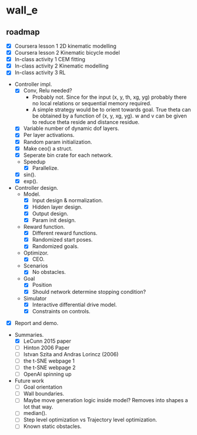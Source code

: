 # wall\_e

## roadmap
- [x] Coursera lesson 1 2D kinematic modelling
- [x] Coursera lesson 2 Kinematic bicycle model
- [x] In-class activity 1 CEM fitting
- [x] In-class activity 2 Kinematic modelling
- [x] In-class activity 3 RL

- Controller impl.
    - [x] Conv, Relu needed?
        - Probably not. Since for the input (x, y, th, xg, yg) probably there no local relations or sequential memory required.
        - A simple strategy would be to orient towards goal. True theta can be obtained by a function of (x, y, xg, yg). w and v can be given to reduce theta reside and distance residue.
    - [x] Variable number of dynamic dof layers.
    - [x] Per layer activations.
    - [x] Random param initialization.
    - [x] Make ceo() a struct.
    - [x] Seperate bin crate for each network.
    - Speedup
        - [x] Parallelize.
    - [x] sin().
    - [x] exp().

- Controller design.
    - Model.
        - [x] Input design & normalization.
        - [x] Hidden layer design.
        - [x] Output design.
        - [x] Param init design.
    - Reward function.
        - [x] Different reward functions.
        - [x] Randomized start poses.
        - [x] Randomized goals.
    - Optimizor.
        - [x] CEO.
    - Scenarios
        - [x] No obstacles.
    - Goal
        - [x] Position
        - [x] Should network determine stopping condition?
    - Simulator
        - [x] Interactive differential drive model.
        - [x] Constraints on controls.
- [x] Report and demo.

- Summaries.
    - [x] LeCunn 2015 paper
    - [ ] Hinton 2006 Paper
    - [ ] Istvan Szita and Andras Lorincz (2006)
    - [ ] the t-SNE webpage 1
    - [ ] the t-SNE webpage 2
    - [ ] OpenAI spinning up

- Future work
    - [ ] Goal orientation
    - [ ] Wall boundaries.
    - [ ] Maybe move generation logic inside model? Removes into shapes a lot that way.
    - [ ] median().
    - [ ] Step level optimization vs Trajectory level optimization.
    - [ ] Known static obstacles.
